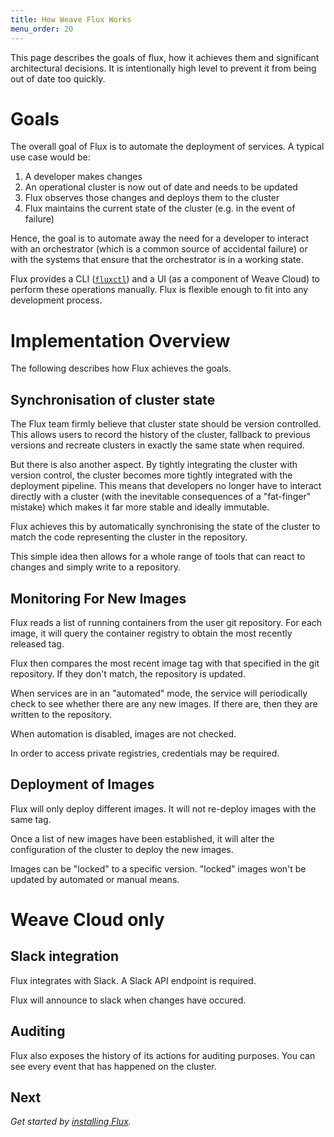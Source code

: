 ```yaml
---
title: How Weave Flux Works
menu_order: 20
---
```


This page describes the goals of flux, how it achieves them and
significant architectural decisions. It is intentionally high level
to prevent it from being out of date too quickly.

# Goals

The overall goal of Flux is to automate the deployment of services.
A typical use case would be:

1. A developer makes changes
2. An operational cluster is now out of date and needs to be updated
3. Flux observes those changes and deploys them to the cluster
4. Flux maintains the current state of the cluster (e.g. in the event of
   failure)

Hence, the goal is to automate away the need for a developer to interact
with an orchestrator (which is a common source of accidental failure) or
with the systems that ensure that the orchestrator is in a working
state.

Flux provides a CLI ([`fluxctl`](fluxctl.md)) and a UI (as a component of Weave Cloud)
to perform these operations manually. Flux is flexible enough to fit
into any development process.

# Implementation Overview

The following describes how Flux achieves the goals.

## Synchronisation of cluster state

The Flux team firmly believe that cluster state should be version
controlled. This allows users to record the history of the cluster,
fallback to previous versions and recreate clusters in exactly the same
state when required.

But there is also another aspect. By tightly integrating the cluster
with version control, the cluster becomes more tightly integrated with
the deployment pipeline. This means that developers no longer have to
interact directly with a cluster (with the inevitable consequences of a
"fat-finger" mistake) which makes it far more stable and ideally
immutable.

Flux achieves this by automatically synchronising the state of the
cluster to match the code representing the cluster in the repository.

This simple idea then allows for a whole range of tools that can react
to changes and simply write to a repository.

## Monitoring For New Images

Flux reads a list of running containers from the user git repository.
For each image, it will query the container registry to obtain the most
recently released tag.

Flux then compares the most recent image tag with that specified in the
git repository. If they don't match, the repository is updated.

When services are in an "automated" mode, the service will periodically
check to see whether there are any new images. If there are, then they
are written to the repository.

When automation is disabled, images are not checked.

In order to access private registries, credentials may be required.

## Deployment of Images

Flux will only deploy different images. It will not re-deploy images
with the same tag.

Once a list of new images have been established, it will alter the
configuration of the cluster to deploy the new images.

Images can be "locked" to a specific version. "locked" images won't be
updated by automated or manual means.

# Weave Cloud only

## Slack integration

Flux integrates with Slack. A Slack API endpoint is required.

Flux will announce to slack when changes have occured.

## Auditing

Flux also exposes the history of its actions for auditing
purposes. You can see every event that has happened on the cluster.

## Next

_Get started by [installing Flux](/site/installing.md)._
